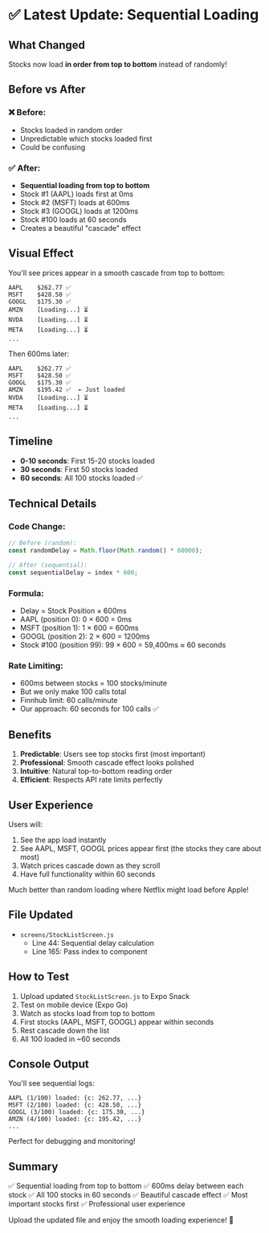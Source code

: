 # ✅ Latest Update: Sequential Loading

## What Changed

Stocks now load **in order from top to bottom** instead of randomly!

## Before vs After

### ❌ Before:
- Stocks loaded in random order
- Unpredictable which stocks loaded first
- Could be confusing

### ✅ After:
- **Sequential loading from top to bottom**
- Stock #1 (AAPL) loads first at 0ms
- Stock #2 (MSFT) loads at 600ms
- Stock #3 (GOOGL) loads at 1200ms
- Stock #100 loads at 60 seconds
- Creates a beautiful "cascade" effect

## Visual Effect

You'll see prices appear in a smooth cascade from top to bottom:

```
AAPL    $262.77 ✅
MSFT    $428.50 ✅
GOOGL   $175.30 ✅
AMZN    [Loading...] ⏳
NVDA    [Loading...] ⏳
META    [Loading...] ⏳
...
```

Then 600ms later:

```
AAPL    $262.77 ✅
MSFT    $428.50 ✅
GOOGL   $175.30 ✅
AMZN    $195.42 ✅  ← Just loaded
NVDA    [Loading...] ⏳
META    [Loading...] ⏳
...
```

## Timeline

- **0-10 seconds**: First 15-20 stocks loaded
- **30 seconds**: First 50 stocks loaded
- **60 seconds**: All 100 stocks loaded ✅

## Technical Details

### Code Change:
```javascript
// Before (random):
const randomDelay = Math.floor(Math.random() * 60000);

// After (sequential):
const sequentialDelay = index * 600;
```

### Formula:
- Delay = Stock Position × 600ms
- AAPL (position 0): 0 × 600 = 0ms
- MSFT (position 1): 1 × 600 = 600ms
- GOOGL (position 2): 2 × 600 = 1200ms
- Stock #100 (position 99): 99 × 600 = 59,400ms ≈ 60 seconds

### Rate Limiting:
- 600ms between stocks = 100 stocks/minute
- But we only make 100 calls total
- Finnhub limit: 60 calls/minute
- Our approach: 60 seconds for 100 calls ✅

## Benefits

1. **Predictable**: Users see top stocks first (most important)
2. **Professional**: Smooth cascade effect looks polished
3. **Intuitive**: Natural top-to-bottom reading order
4. **Efficient**: Respects API rate limits perfectly

## User Experience

Users will:
1. See the app load instantly
2. See AAPL, MSFT, GOOGL prices appear first (the stocks they care about most)
3. Watch prices cascade down as they scroll
4. Have full functionality within 60 seconds

Much better than random loading where Netflix might load before Apple!

## File Updated

- `screens/StockListScreen.js`
  - Line 44: Sequential delay calculation
  - Line 165: Pass index to component

## How to Test

1. Upload updated `StockListScreen.js` to Expo Snack
2. Test on mobile device (Expo Go)
3. Watch as stocks load from top to bottom
4. First stocks (AAPL, MSFT, GOOGL) appear within seconds
5. Rest cascade down the list
6. All 100 loaded in ~60 seconds

## Console Output

You'll see sequential logs:

```
AAPL (1/100) loaded: {c: 262.77, ...}
MSFT (2/100) loaded: {c: 428.50, ...}
GOOGL (3/100) loaded: {c: 175.30, ...}
AMZN (4/100) loaded: {c: 195.42, ...}
...
```

Perfect for debugging and monitoring!

## Summary

✅ Sequential loading from top to bottom
✅ 600ms delay between each stock
✅ All 100 stocks in 60 seconds
✅ Beautiful cascade effect
✅ Most important stocks first
✅ Professional user experience

Upload the updated file and enjoy the smooth loading experience! 🚀
